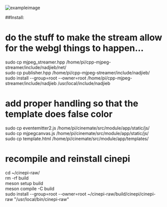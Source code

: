 ![exampleimage](https://i.imgur.com/5hJiNmt.png)


##Install:

# do the stuff to make the stream allow for the webgl things to happen...
sudo cp mjpeg_streamer.hpp /home/pi/cpp-mjpeg-streamer/include/nadjieb/net/<br>
sudo cp publisher.hpp /home/pi/cpp-mjpeg-streamer/include/nadjieb/<br>
sudo install --group=root --owner=root /home/pi/cpp-mjpeg-streamer/include/nadjieb /usr/local/include/nadjieb<br>

# add proper handling so that the template does false color
sudo cp eventemitter2.js /home/pi/cinemate/src/module/app/static/js/<br>
sudo cp mjpegcanvas.js /home/pi/cinemate/src/module/app/static/js/<br>
sudo cp template.html /home/pi/cinemate/src/module/app/templates/<br>

# recompile and reinstall cinepi
cd ~/cinepi-raw/<br>
rm -rf build<br>
meson setup build<br>
meson compile -C build<br>
sudo install --group=root --owner=root ~/cinepi-raw/build/cinepi/cinepi-raw "/usr/local/bin/cinepi-raw"<br>
